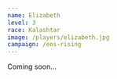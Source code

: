 ```yaml
---
name: Elizabeth
level: 3
race: Kalashtar
image: /players/elizabeth.jpg
campaign: /eos-rising
---
```


Coming soon...
